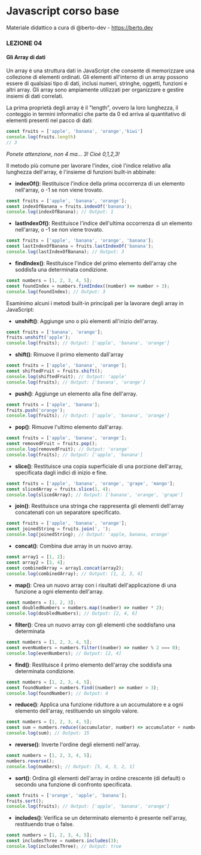 # Javascript corso base
Materiale didattico a cura di @berto-dev - https://berto.dev


### LEZIONE 04

#### Gli Array di dati

Un array è una struttura dati in JavaScript che consente di memorizzare una collezione di elementi ordinati. Gli elementi all'interno di un array possono essere di qualsiasi tipo di dati, inclusi numeri, stringhe, oggetti, funzioni e altri array. Gli array sono ampiamente utilizzati per organizzare e gestire insiemi di dati correlati.

La prima proprietà degli array è il "length", ovvero la loro lunghezza, il conteggio in termini informatici che parte da 0 ed arriva al quantitativo di elementi presenti nel pacco di dati:

```js
const fruits = ['apple', 'banana', 'orange','kiwi']
console.log(fruits.length)
// 3 
```
<i>Ponete attenzione, non 4 ma... 3! Cioè 0,1,2,3!</i>

Il metodo più comune per lavorare l'index, cioè l'indice relativo alla lunghezza dell'array, è l'insieme di funzioni built-in abbinate:

- **indexOf()**: Restituisce l'indice della prima occorrenza di un elemento nell'array, o -1 se non viene trovato.
```js
const fruits = ['apple', 'banana', 'orange'];
const indexOfBanana = fruits.indexOf('banana');
console.log(indexOfBanana); // Output: 1
```

- **lastIndexOf()**: Restituisce l'indice dell'ultima occorrenza di un elemento nell'array, o -1 se non viene trovato.
```js
const fruits = ['apple', 'banana', 'orange', 'banana'];
const lastIndexOfBanana = fruits.lastIndexOf('banana');
console.log(lastIndexOfBanana); // Output: 3
```

- **findIndex()**: Restituisce l'indice del primo elemento dell'array che soddisfa una determinata condizione.
```js
const numbers = [1, 2, 3, 4, 5];
const foundIndex = numbers.findIndex((number) => number > 3);
console.log(foundIndex); // Output: 3
```


Esaminimo alcuni i metodi built-in principali per la lavorare degli array in JavaScript:

- **unshift()**: Aggiunge uno o più elementi all'inizio dell'array.
```js
const fruits = ['banana', 'orange'];
fruits.unshift('apple');
console.log(fruits); // Output: ['apple', 'banana', 'orange']
```

- **shift()**: Rimuove il primo elemento dall'array
```js
const fruits = ['apple', 'banana', 'orange'];
const shiftedFruit = fruits.shift();
console.log(shiftedFruit); // Output: 'apple'
console.log(fruits); // Output: ['banana', 'orange']
```

- **push()**: Aggiunge un elemento alla fine dell'array.
```js
const fruits = ['apple', 'banana'];
fruits.push('orange');
console.log(fruits); // Output: ['apple', 'banana', 'orange']
```

- **pop()**: Rimuove l'ultimo elemento dall'array.
```js
const fruits = ['apple', 'banana', 'orange'];
const removedFruit = fruits.pop();
console.log(removedFruit); // Output: 'orange'
console.log(fruits); // Output: ['apple', 'banana']
```

- **slice()**: Restituisce una copia superficiale di una porzione dell'array, specificata dagli indici di inizio e fine.
```js
const fruits = ['apple', 'banana', 'orange', 'grape', 'mango'];
const slicedArray = fruits.slice(1, 4);
console.log(slicedArray); // Output: ['banana', 'orange', 'grape']
```

- **join()**: Restituisce una stringa che rappresenta gli elementi dell'array concatenati con un separatore specificato.
```js
const fruits = ['apple', 'banana', 'orange'];
const joinedString = fruits.join(', ');
console.log(joinedString); // Output: 'apple, banana, orange'
```

- **concat()**: Combina due array in un nuovo array.
```js
const array1 = [1, 2];
const array2 = [3, 4];
const combinedArray = array1.concat(array2);
console.log(combinedArray); // Output: [1, 2, 3, 4]
```

- **map()**: Crea un nuovo array con i risultati dell'applicazione di una funzione a ogni elemento dell'array.
```js
const numbers = [1, 2, 3];
const doubledNumbers = numbers.map((number) => number * 2);
console.log(doubledNumbers); // Output: [2, 4, 6]
```

- **filter()**: Crea un nuovo array con gli elementi che soddisfano una determinata 
```js
const numbers = [1, 2, 3, 4, 5];
const evenNumbers = numbers.filter((number) => number % 2 === 0);
console.log(evenNumbers); // Output: [2, 4]
```

- **find()**: Restituisce il primo elemento dell'array che soddisfa una determinata condizione.
```js
const numbers = [1, 2, 3, 4, 5];
const foundNumber = numbers.find((number) => number > 3);
console.log(foundNumber); // Output: 4
```

- **reduce()**: Applica una funzione riduttore a un accumulatore e a ogni elemento dell'array, restituendo un singolo valore.
```js
const numbers = [1, 2, 3, 4, 5];
const sum = numbers.reduce((accumulator, number) => accumulator + number, 0);
console.log(sum); // Output: 15
```

- **reverse()**: Inverte l'ordine degli elementi nell'array.
```js
const numbers = [1, 2, 3, 4, 5];
numbers.reverse();
console.log(numbers); // Output: [5, 4, 3, 2, 1]
```

- **sort()**: Ordina gli elementi dell'array in ordine crescente (di default) o secondo una funzione di confronto specificata.
```js
const fruits = ['orange', 'apple', 'banana'];
fruits.sort();
console.log(fruits); // Output: ['apple', 'banana', 'orange']
```

- **includes()**: Verifica se un determinato elemento è presente nell'array, restituendo true o false.
```js
const numbers = [1, 2, 3, 4, 5];
const includesThree = numbers.includes(3);
console.log(includesThree); // Output: true
```
